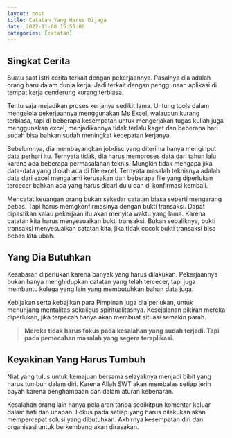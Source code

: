 ```yaml
---
layout: post
title: Catatan Yang Harus Dijaga
date: 2022-11-08 15:55:00
categories: [catatan]
---
```

## Singkat Cerita
Suatu saat istri cerita terkait dengan pekerjaannya. Pasalnya dia adalah orang baru dalam dunia kerja. Jadi terkait dengan penggunaan aplikasi di tempat kerja cenderung kurang terbiasa.

Tentu saja mejadikan proses kerjanya sedikit lama. Untung tools dalam mengelola pekerjaannya menggunakan Ms Excel, walaupun kurang terbiasa, tapi di beberapa kesempatan untuk mengerjakan tugas kuliah juga menggunakan excel, menjadikannya tidak terlalu kaget dan beberapa hari sudah bisa bahkan sudah meningkat kecepatan kerjanya.

Sebelumnya, dia membayangkan jobdisc yang diterima hanya menginput data perhari itu. Ternyata tidak, dia harus memproses data dari tahun lalu karena ada beberapa permasalahan teknis. Mungkin tidak mengapa jika data-data yang diolah ada di file excel. Ternyata masalah teknisnya adalah data dari excel mengalami kerusakan dan beberapa file yang diperlukan tercecer bahkan ada yang harus dicari dulu dan di konfirmasi kembali.

Mencatat keuangan orang bukan sekedar catatan biasa seperti mengarang bebas. Tapi harus memgkonfirmasinya dengan bukti transaksi. Dapat dipastikan kalau pekerjaan itu akan menyita waktu yang lama. Karena catatan kita harus menyesuaikan bukti transaksi. Bukan sebaliknya, bukti transaksi menyesuaikan catatan kita, jika tidak cocok bukti transaksi bisa bebas kita ubah.

## Yang Dia Butuhkan
Kesabaran diperlukan karena banyak yang harus dilakukan. Pekerjaannya bukan hanya menghidupkan catatan yang telah tercecer, tapi juga membantu kolega yang lain yang membutuhkan bahan data juga.

Kebijakan serta kebajikan para Pimpinan juga dia perlukan, untuk menunjang mentalitas sekaligus spiritualitasnya. Kesejalanan pikiran mereka diperlukan, jika terpecah hanya akan membuat situasi semakin parah.

>
> **Mereka tidak harus fokus pada kesalahan yang sudah terjadi. Tapi pada pemecahan masalah yang segera teraplikasi.**
>

## Keyakinan Yang Harus Tumbuh
Niat yang tulus untuk kemajuan bersama selayaknya menjadi bibit yang harus tumbuh dalam diri. Karena Allah SWT akan membalas setiap jerih payah karena penghambaan dan dalam aturan kebenaran.

Kesalahan orang lain hanya pelajaran tanpa sedikitpun komentar keluar dalam hati dan ucapan. Fokus pada setiap yang harus dilakukan akan mempercepat solusi yang dibutuhkan. Akhirnya kesempatan diri dan organisasi untuk berkembang akan dirasakan.
